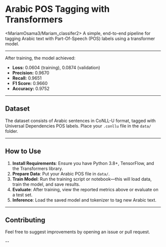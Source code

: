 # Arabic POS Tagging with Transformers

<MariamOsama3/Mariam_classifer2>
A simple, end-to-end pipeline for tagging Arabic text with Part-Of-Speech (POS) labels using a transformer model.

---

After training, the model achieved:

* **Loss:** 0.0604 (training), 0.0874 (validation)
* **Precision:** 0.9670
* **Recall:** 0.9651
* **F1 Score:** 0.9660
* **Accuracy:** 0.9752

---

## Dataset

The dataset consists of Arabic sentences in CoNLL-U format, tagged with Universal Dependencies POS labels. Place your `.conllu` file in the `data/` folder.

---

## How to Use

1. **Install Requirements**: Ensure you have Python 3.8+, TensorFlow, and the Transformers library.
2. **Prepare Data**: Put your Arabic POS file in `data/`.
3. **Train Model**: Run the training script or notebook—this will load data, train the model, and save results.
4. **Evaluate**: After training, view the reported metrics above or evaluate on a test set.
5. **Inference**: Load the saved model and tokenizer to tag new Arabic text.

---

## Contributing

Feel free to suggest improvements by opening an issue or pull request.

--
